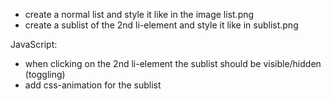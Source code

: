 - create a normal list and style it like in the image list.png
- create a sublist of the 2nd li-element and style it like in sublist.png

JavaScript:
- when clicking on the 2nd li-element the sublist should be visible/hidden (toggling)
- add css-animation for the sublist
